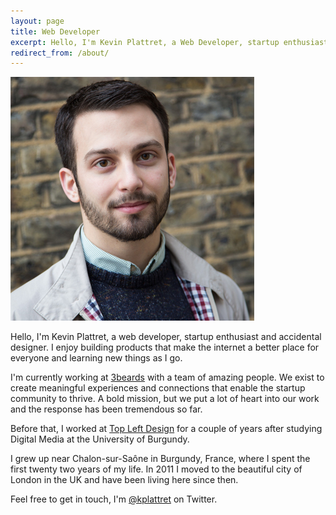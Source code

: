 ```yaml
---
layout: page
title: Web Developer
excerpt: Hello, I'm Kevin Plattret, a Web Developer, startup enthusiast and accidental designer. I enjoy building products that make the internet a better place for everyone and learning new things as I go.
redirect_from: /about/
---
```


![{{ site.title }}](/img/kevin-plattret.jpg)

Hello, I'm Kevin Plattret, a web developer, startup enthusiast and accidental designer. I enjoy building products that make the internet a better place for everyone and learning new things as I go.

I'm currently working at [3beards](http://3-beards.com) with a team of amazing people. We exist to create meaningful experiences and connections that enable the startup community to thrive. A bold mission, but we put a lot of heart into our work and the response has been tremendous so far.

Before that, I worked at [Top Left Design](http://topleftdesign.com) for a couple of years after studying Digital Media at the University of Burgundy.

I grew up near Chalon-sur-Saône in Burgundy, France, where I spent the first twenty two years of my life. In 2011 I moved to the beautiful city of London in the UK and have been living here since then.

Feel free to get in touch, I'm [@kplattret](https://twitter.com/kplattret) on Twitter.
